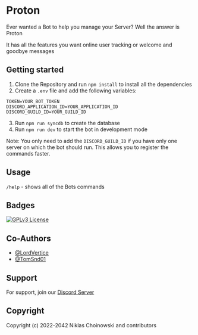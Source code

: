 # Proton

Ever wanted a Bot to help you manage your Server? Well the answer is Proton

It has all the features you want online user tracking or welcome and goodbye messages

## Getting started

1. Clone the Repository and run `npm install` to install all the dependencies
2. Create a `.env` file and add the following variables:

```
TOKEN=YOUR_BOT_TOKEN
DISCORD_APPLICATION_ID=YOUR_APPLICATION_ID
DISCORD_GUILD_ID=YOUR_GUILD_ID
```

3. Run `npm run syncdb` to create the database
4. Run `npm run dev` to start the bot in development mode

Note: You only need to add the `DISCORD_GUILD_ID` if you have only one server on which the bot should run. This allows you to register the commands faster.

## Usage

`/help` - shows all of the Bots commands

## Badges

[![GPLv3 License](https://img.shields.io/badge/License-GPLv3-blue.svg)](https://choosealicense.com/licenses/gpl-3.0/)

## Co-Authors

-   [@LordVertice](https://github.com/LordVertice)
-   [@TomSnd01](https://github.com/TomSnd01)

## Support

For support, join our [Discord Server](https://discord.com/invite/vbRQB8PV9X)

## Copyright

Copyright (c) 2022-2042 Niklas Choinowski and contributors
